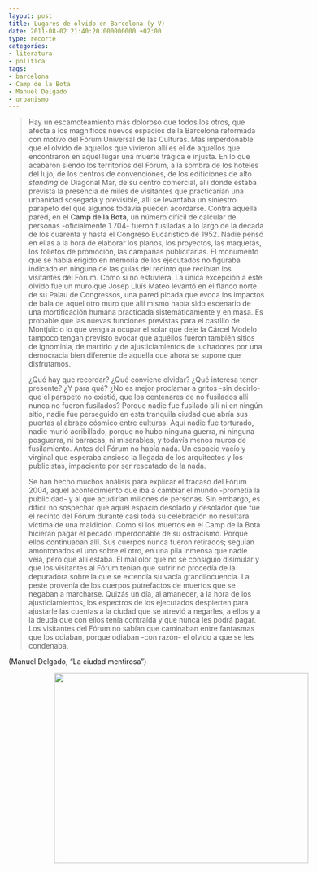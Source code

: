 ```yaml
---
layout: post
title: Lugares de olvido en Barcelona (y V)
date: 2011-08-02 21:40:20.000000000 +02:00
type: recorte
categories:
- literatura
- política
tags:
- barcelona
- Camp de la Bota
- Manuel Delgado
- urbanismo
---
```

<blockquote>Hay un escamoteamiento más doloroso que todos los otros, que afecta a los magníficos nuevos espacios de la Barcelona reformada con motivo del Fórum Universal de las Culturas. Más imperdonable que el olvido de aquellos que vivieron allí es el de aquellos que encontraron en aquel lugar una muerte trágica e injusta. En lo que acabaron siendo los territorios del Fórum, a la sombra de los hoteles del lujo, de los centros de convenciones, de los edificiones de alto <em>standing</em> de Diagonal Mar, de su centro comercial, allí donde estaba prevista la presencia de miles de visitantes que practicarían una urbanidad sosegada y previsible, allí se levantaba un siniestro parapeto del que algunos todavía pueden acordarse. Contra aquella pared, en el <strong>Camp de la Bota</strong>, un número difícil de calcular de personas -oficialmente 1.704- fueron fusiladas a lo largo de la década de los cuarenta y hasta el Congreso Eucarístico de 1952. Nadie pensó en ellas a la hora de elaborar los planos, los proyectos, las maquetas, los folletos de promoción, las campañas publicitarias. El monumento que se había erigido en memoria de los ejecutados no figuraba indicado en ninguna de las guías del recinto que recibían los visitantes del Fórum. Como si no estuviera. La única excepción a este olvido fue un muro que Josep Lluís Mateo levantó en el flanco norte de su Palau de Congressos, una pared picada que evoca los impactos de bala de aquel otro muro que allí mismo había sido escenario de una mortificación humana practicada sistemáticamente y en masa. Es probable que las nuevas funciones previstas para el castillo de Montjuïc o lo que venga a ocupar el solar que deje la Cárcel Modelo tampoco tengan previsto evocar que aquéllos fueron también sitios de ignominia, de martirio y de ajusticiamientos de luchadores por una democracia bien diferente de aquella que ahora se supone que disfrutamos.</p>
<p>¿Qué hay que recordar? ¿Qué conviene olvidar? ¿Qué interesa tener presente? ¿Y para qué? ¿No es mejor proclamar a gritos -sin decirlo- que el parapeto no existió, que los centenares de no fusilados allí nunca no fueron fusilados? Porque nadie fue fusilado allí ni en ningún sitio, nadie fue perseguido en esta tranquila ciudad que abría sus puertas al abrazo cósmico entre culturas. Aquí nadie fue torturado, nadie murió acribillado, porque no hubo ninguna guerra, ni ninguna posguerra, ni barracas, ni miserables, y todavía menos muros de fusilamiento. Antes del Fórum no había nada. Un espacio vacío y virginal que esperaba ansioso la llegada de los arquitectos y los publicistas, impaciente por ser rescatado de la nada.</p>
<p>Se han hecho muchos análisis para explicar el fracaso del Fórum 2004, aquel acontecimiento que iba a cambiar el mundo -prometía la publicidad- y al que acudirían millones de personas. Sin embargo, es difícil no sospechar que aquel espacio desolado y desolador que fue el recinto del Fórum durante casi toda su celebración no resultara víctima de una maldición. Como si los muertos en el Camp de la Bota hicieran pagar el pecado imperdonable de su ostracismo. Porque ellos continuaban allí. Sus cuerpos nunca fueron retirados; seguían amontonados el uno sobre el otro, en una pila inmensa que nadie veía, pero que allí estaba. El mal olor que no se consiguió disimular y que los visitantes al Fórum tenían que sufrir no procedía de la depuradora sobre la que se extendía su vacía grandilocuencia. La peste provenía de los cuerpos putrefactos de muertos que se negaban a marcharse. Quizás un día, al amanecer, a la hora de los ajusticiamientos, los espectros de los ejecutados despierten para ajustarle las cuentas a la ciudad que se atrevió a negarles, a ellos y a la deuda que con ellos tenía contraída y que nunca les podrá pagar. Los visitantes del Fórum no sabían que caminaban entre fantasmas que los odiaban, porque odiaban -con razón- el olvido a que se les condenaba.</p></blockquote>
<p>(Manuel Delgado, “La ciudad mentirosa”)</p>
<p style="text-align: center;"><a href="http://albertolumbreras.com/wp-content/uploads/2011/08/plaza-catalunya-15m-19j.jpg"><img class="aligncenter size-full wp-image-995" style="margin-left: 90px; margin-right: 90px;" title="plaza-catalunya-15m-19j" src="{{ site.baseurl }}/assets/plaza-catalunya-15m-19j.jpg" alt="" width="500" height="375" /></a></p>
